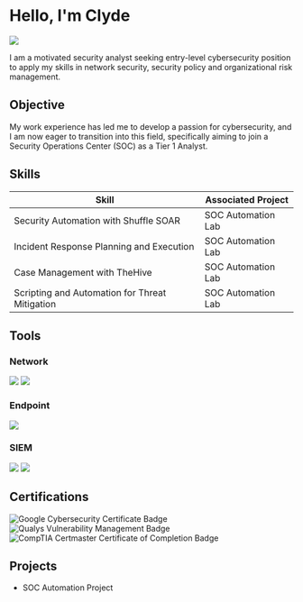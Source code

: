 # Hello, I'm Clyde
<a href="https://linkedin.com/clyde-hubbard"><img src="https://img.shields.io/badge/-LinkedIn-0072b1?&style=for-the-badge&logo=linkedin&logoColor=white" /></a>



I am a motivated security analyst seeking entry-level cybersecurity position to apply my skills in network security, security policy and organizational risk management.

## Objective

My work experience has led me to develop a passion for cybersecurity, and I am now eager to transition into this field, specifically aiming to join a Security Operations Center (SOC) as a Tier 1 Analyst.

## Skills

| Skill                                         | Associated Project         |
|-----------------------------------------------|----------------------------|
| Security Automation with Shuffle SOAR         | SOC Automation Lab|
| Incident Response Planning and Execution      | SOC Automation Lab|
| Case Management with TheHive                  | SOC Automation Lab|
| Scripting and Automation for Threat Mitigation | SOC Automation Lab|

## Tools

### Network
<div>
    <img src="https://img.shields.io/badge/-Wireshark-1679A7?&style=for-the-badge&logo=Wireshark&logoColor=white" />
    <img src="https://img.shields.io/badge/-Suricata-EF3B2D?&style=for-the-badge&logo=Suricata&logoColor=white" />

### Endpoint
<div>
    <img src="https://img.shields.io/badge/-Microsoft_Defender_for_Endpoint-00A4EF?&style=for-the-badge&logo=Microsoft&logoColor=white" />

### SIEM
<div>
    <img src="https://img.shields.io/badge/-Microsoft_Sentinel-0078D4?&style=for-the-badge&logo=Microsoft&logoColor=white" />
    <img src="https://img.shields.io/badge/-Splunk-000000?&style=for-the-badge&logo=Splunk&logoColor=white" />

## Certifications

<div>
<img src="https://img.shields.io/badge/Google_Cybersecurity_Certificate-Passed-4285F4?style=for-the-badge&logo=Google&logoColor=white" alt="Google Cybersecurity Certificate Badge" />
<img src="https://img.shields.io/badge/Qualys_Vulnerability_Management-Active-0094D4?style=for-the-badge&logo=Qualys&logoColor=white" alt="Qualys Vulnerability Management Badge" />
<img src="https://img.shields.io/badge/CompTIA_Certmaster_Certificate_of_Completion-Passed-FF0000?style=for-the-badge&logo=CompTIA&logoColor=white" alt="CompTIA Certmaster Certificate of Completion Badge" />

## Projects
- SOC Automation Project

<!--
**clydehubbard1/clydehubbard1** is a ✨ _special_ ✨ repository because its `README.md` (this file) appears on your GitHub profile.

Here are some ideas to get you started:

- 🔭 I’m currently working on ...
- 🌱 I’m currently learning ...
- 👯 I’m looking to collaborate on ...
- 🤔 I’m looking for help with ...
- 💬 Ask me about ...
- 📫 How to reach me: ...
- 😄 Pronouns: ...
- ⚡ Fun fact: ...
-->
